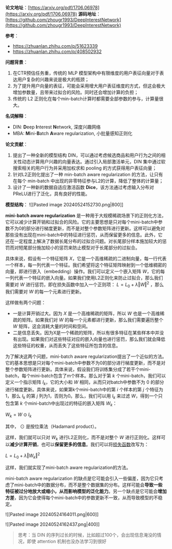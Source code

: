 **论文地址**：[https://arxiv.org/pdf/1706.06978](https://arxiv.org/pdf/1706.06978)
**源码地址**：[https://github.com/zhougr1993/DeepInterestNetwork](https://github.com/zhougr1993/DeepInterestNetwork)

**参考**：
- https://zhuanlan.zhihu.com/p/51623339
- https://zhuanlan.zhihu.com/p/408502932

**问题背景**：
1. 在CTR预估任务重，传统的 MLP 模型架构中有限维度的用户表征向量对于表达用户复杂的兴趣来说是极大的瓶颈；
2. 为了提升用户向量的表征，可能会采用增大用户表征维度的方式，但这会极大增加参数量，且带来过拟合的风险。同时还会增加计算的负担；
3. 传统的 L2 正则化在每个min-batch计算时都需要全部参数的参与，计算量很大。

**名词解释**：
- DIN: **D**eep **I**nterest **N**etwork, 深度兴趣网络
- MBA: **M**ini-**B**atch **A**ware regularization, 小批量感知正则化

**论文贡献**：
1. 提出了一种全新的模型结构 DIN，可以通过考虑候选商品和用户行为之间的相关性动态计算用户兴趣的向量表达。通过引入局部激活单元，DIN 集中通过软搜索相关的用户行为并采用加权求和 pooling 的方式获得用户表征向量；
2. 针对L2正则化提出了一种 min-batch aware regularization 的方法，让只有在每个 min-batch 中出现的非零特征参与L2的计算，降低了整体的计算量；
3. 设计了一种新的数据自适应激活函数 **Dice**，该方法通过考虑输入分布对PReLU进行了泛化，具有良好的性能。


**模型结构**：
![[Pasted image 20240524152730.png|800]]

**mini-batch aware regularization** 是一种用于大规模稀疏场景下的正则化方法，它可以减少计算开销和过拟合的风险。它的主要思想是只对每个mini-batch中参数不为0的部分进行梯度更新，而不是对整个参数矩阵进行更新。这样可以避免对那些没有出现在mini-batch中的特征进行惩罚，从而保留更多的信息。此外，它还在一定程度上解决了数据长尾分布的过拟合问题。对长尾部分样本施加较大的惩罚而对短尾部分施加较小的惩罚来防止模型对于长尾部分的过拟合。

具体来说，假设有一个特征矩阵 $X$，它是一个高维稀疏的二进制向量，每一行代表一个样本，每一列代表一个特征。我们希望将这个特征矩阵映射到一个低维稠密的向量，即进行嵌入（embedding）操作。我们可以定义一个嵌入矩阵 $W$，它的每一列代表一个特征的嵌入向量。如果我们使用L2正则化来防止过拟合，那么我们需要对 $W$ 进行惩罚，即在损失函数中加入一个正则项： $L=L_{0}+\lambda \Vert W\Vert^{2}$ ，那么我们需要对 $W$ 的每一个元素进行更新。

这样做有两个问题：
- 一是计算开销过大。因为 $X$ 是一个高维稀疏的矩阵，所以 $W$ 也是一个高维稀疏的矩阵。如果我们对 $W$ 的每一个元素都进行更新，那么我们需要遍历整个 $W$ 矩阵，这会消耗大量的时间和空间。
- 二是信息丢失。因为X是一个稀疏的矩阵，所以有很多特征在某些样本中并没有出现。如果我们对这些特征对应的嵌入向量也进行惩罚，那么我们就会降低这些特征的权重，从而丢失了这些特征所包含的信息。

为了解决这两个问题，mini-batch aware regularization提出了一个近似的方法。它的基本思想是只对每个mini-batch中参数不为0的部分进行梯度更新，而不是对整个参数矩阵进行更新。具体来说，假设我们将训练集分成了若干个mini-batch，每个mini-batch包含了m个样本。那么对于第 $k$ 个mini-batch，我们可以定义一个指示矩阵 $I_{k}$，它的大小和 $W$ 相同，从而只对batch中参数不为 0 的部分进行梯度更新。具体来说，如果第k个mini-batch中的第 $i$ 个样本的第 $j$ 个特征为1，那么 $I_{k}$ 的第 $j$ 列为1，否则为0。那么，我们可以用 $I_{k}$ 来过滤 $W$，得到一个只包含第 $k$ 个mini-batch中出现过的特征的嵌入矩阵 $W_{k}$：

$W_{k}=W\odot I_{k}$

其中， $\odot$ 是按位乘法（Hadamard product）。

这样，我们就可以只对 $W_{k}$ 进行L2正则化，而不是对整个 $W$ 进行正则化。这样可以**减少计算开销**，也可以**保留更多的信息**。我们可以将[损失函数](https://www.zhihu.com/search?q=%E6%8D%9F%E5%A4%B1%E5%87%BD%E6%95%B0&search_source=Entity&hybrid_search_source=Entity&hybrid_search_extra=%7B%22sourceType%22%3A%22answer%22%2C%22sourceId%22%3A2976101537%7D)改写为：

$L=L_{0}+\lambda\Vert W_{k}\Vert^{2}$

这样，我们就实现了mini-batch aware regularization的方法。

mini-batch aware regularization 的缺点是它可能会引入一些偏差，因为它只考虑了mini-batch中的数据分布，而不是整个数据集的分布。这样可能会**导致一些特征被过分地放大或缩小，从而影响模型的泛化能力**。另一个缺点是它可能会**增加方差**，因为它会使得每个mini-batch中的参数更新不一致，从而导致模型的不稳定。

![[Pasted image 20240524164011.png|600]]

![[Pasted image 20240524162437.png|400]]


>思考：当 DIN 的序列过长的时候，比如超过100个，会出现信息淹没的情况，即使 attention 机制也没办法学习到很好